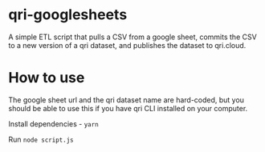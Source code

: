 # qri-googlesheets

A simple ETL script that pulls a CSV from a google sheet, commits the CSV to a new version of a qri dataset, and publishes the dataset to qri.cloud.

# How to use

The google sheet url and the qri dataset name are hard-coded, but you should be able to use this if you have qri CLI installed on your computer.

Install dependencies - `yarn`

Run `node script.js`
